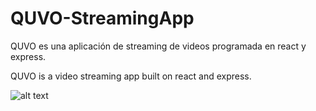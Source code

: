 # QUVO-StreamingApp
QUVO es una aplicación de streaming de videos programada en react y express.

QUVO is a video streaming app built on react and express.

![alt text](https://github.com/jorgejm64/QUVO-StreamingApp/images/image.jpg?raw=true)
